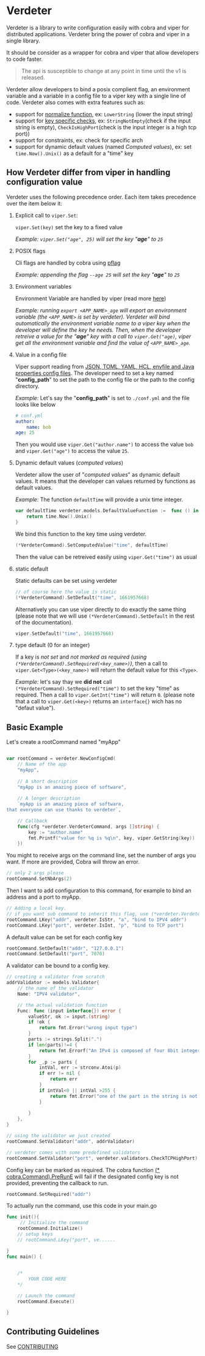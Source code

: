 # Verdeter

Verdeter is a library to write configuration easily with cobra and viper for distributed applications. Verdeter bring the power of cobra and viper in a single library. 

It should be consider as a wrapper for cobra and viper that allow developers to code faster.

> The api is susceptible to change at any point in time until the v1 is released.

Verdeter allow developers to bind a posix complient flag, an environment variable and a variable in a config file to a viper key with a single line of code. 
Verdeter also comes with extra features such as:
- support for [normalize function](https://github.com/ditrit/verdeter/blob/main/docs/normalization/normalization.md), ex: `LowerString` (lower the input string)
- support for [key specific checks](https://github.com/ditrit/verdeter/blob/main/docs/using_it_for_real/using_it_for_real.md), ex: `StringNotEmpty`(check if the input string is empty), `CheckIsHighPort`(check is the input integer is a high tcp port))
- support for constraints, ex: check for specific arch
- support for dynamic default values (named *Computed values*), ex: set `time.Now().Unix()` as a default for a "time" key 


## How Verdeter differ from viper in handling configuration value

Verdeter uses the following precedence order. Each item takes precedence over the item below it:

1. Explicit call to `viper.Set`: 

    `viper.Set(key)` set the key to a fixed value 
    
    *Example: `viper.Set("age", 25)` will set the key "**age**" to `25`*

2. POSIX flags

    Cli flags are handled by cobra using [pflag](https://github.com/spf13/pflag)

    *Example: appending the flag `--age 25` will set the key "**age**" to `25`*

3. Environment variables

    Environment Variable are handled by viper (read more [here](https://github.com/spf13/viper#working-with-environment-variables))

    *Example: running `export <APP_NAME>_age` will export an environment variable (the `<APP_NAME>` is set by verdeter). Verdeter will bind automatically the environment variable name to a viper key when the developer will define the key he needs. Then, when the developer retreive a value for the "**age**" key with a call to `viper.Get("age)`, viper get all the environment variable and find the value of `<APP_NAME>_age`.*
    

4. Value in a config file

    Viper support reading from [JSON, TOML, YAML, HCL, envfile and Java properties config files](https://github.com/spf13/viper#what-is-viper). The developer need to set a key named "**config_path**" to set the path to the config file or the path to the config directory.

    *Example:*
    Let's say the "**config_path**" is set to `./conf.yml` and the file looks like below
    ```yml
    # conf.yml
    author:
        name: bob
    age: 25
    ```
    Then you would use `viper.Get("author.name")` to access the value `bob` and `viper.Get("age")` to access the value `25`.

5. Dynamic default values (*computed values*)

    Verdeter allow the user of "*computed values*" as dynamic default values. It means that the developer can values returned by functions as default values.

    *Example:*
    The function `defaultTime` will provide a unix time integer.

    ```go
    var defaultTime verdeter.models.DefaultValueFunction :=  func () interface{} {
        return time.Now().Unix()
    }
    ```

    We bind this function to the key time using verdeter.

    ```go
    (*VerdeterCommand).SetComputedValue("time", defaultTime)
    ```

    Then the value can be retreived easily using `viper.Get("time")` as usual


6. static default

    Static defaults can be set using verdeter
    ```go
    // of course here the value is static
    (*VerdeterCommand).SetDefault("time", 1661957668)
    ```
    Alternatively you can use viper directly to do exactly the same thing (please note that we will use `(*VerdeterCommand).SetDefault` in the rest of the documentation).
    ```go
    viper.SetDefault("time", 1661957668)
    ```


7. type default (0 for an integer)

    If a key is *not set* and *not marked as required (using `(*VerdeterCommand).SetRequired(<key_name>)`)*, then a call to `viper.Get<Type>(<key_name>)` will return the default value for this `<Type>`.

    *Example:* let's say thay we **did not** call `(*VerdeterCommand).SetRequired("time")` to set the key "time" as required.
    Then a call to  `viper.GetInt("time")` will return `0`. (please note that a call to `viper.Get(<key>)` returns an `interface{}` wich has no "defaut value").


## Basic Example

Let's create a rootCommand named "myApp"
```go

var rootCommand = verdeter.NewConfigCmd(
	// Name of the app 
    "myApp", 
    
    // A short description
    "myApp is an amazing piece of software",
    
    // A longer description
    `myApp is an amazing piece of software,
that everyone can use thanks to verdeter`,

    // Callback
	func(cfg *verdeter.VerdeterCommand, args []string) {
        key := "author.name"
		fmt.Printf("value for %q is %q\n", key, viper.GetString(key))
	})
```

You might to receive args on the command line, set the number of args you want.
If more are provided, Cobra will throw an error.

```go
// only 2 args please
rootCommand.SetNbArgs(2)
``` 

Then I want to add configuration to this command, for example to bind an address and a port to myApp. 

```go
// Adding a local key.
// if you want sub command to inherit this flag, use (*verdeter.VerdeterCommand).GKey instead
rootCommand.LKey("addr", verdeter.IsStr, "a", "bind to IPV4 addr")
rootCommand.LKey("port", verdeter.IsInt, "p", "bind to TCP port")
```

A default value can be set for each config key

```go
rootCommand.SetDefault("addr", "127.0.0.1")
rootCommand.SetDefault("port", 7070)
```

A validator can be bound to a config key.

```go
// creating a validator from scratch 
addrValidator := models.Validator{
    // the name of the validator
    Name: "IPV4 validator",

    // the actual validation function
    Func: func (input interface{}) error {
        valueStr, ok := input.(string)
        if !ok {
            return fmt.Error("wrong input type")
        }
        parts := strings.Split(".")
        if len(parts)!=4 {
            return fmt.Errorf("An IPv4 is composed of four 8bit integers, fount  %d", len(parts))
        }
        for _,p := parts {
            intVal, err := strconv.Atoi(p)
            if err != nil {
                return err
            }
            if intVal<0 || intVal >255 {
                return fmt.Error("one of the part in the string is not a byte")
            }
            
        }
    },
}

// using the validator we just created
rootCommand.SetValidator("addr", addrValidator)

// verdeter comes with some predefined validators
rootCommand.SetValidator("port", verdeter.validators.CheckTCPHighPort)
```

Config key can be marked as required. The cobra function [(* cobra.Command).PreRunE](https://pkg.go.dev/github.com/spf13/cobra#Command) will fail if the designated config key is not provided, preventing the callback to run.
```go
rootCommand.SetRequired("addr")
```

To actually run the command, use this code in your main.go

```go
func init(){
     // Initialize the command
    rootCommand.Initialize()
    // setup keys
    // rootCommand.LKey("port", ve......

}
func main() {
   

    /*
        YOUR CODE HERE
    */

    // Launch the command
    rootCommand.Execute()

}
```

## Contributing Guidelines

See [CONTRIBUTING](CONTRIBUTING.md)